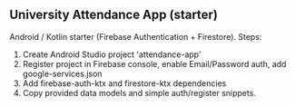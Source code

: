 University Attendance App (starter)
----------------------------------
Android / Kotlin starter (Firebase Authentication + Firestore).
Steps:
  1. Create Android Studio project 'attendance-app'
  2. Register project in Firebase console, enable Email/Password auth, add google-services.json
  3. Add firebase-auth-ktx and firestore-ktx dependencies
  4. Copy provided data models and simple auth/register snippets.
